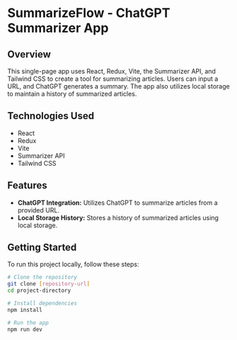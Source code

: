 # SummarizeFlow - ChatGPT Summarizer App

## Overview

This single-page app uses React, Redux, Vite, the Summarizer API, and Tailwind CSS to create a tool for summarizing articles. Users can input a URL, and ChatGPT generates a summary. The app also utilizes local storage to maintain a history of summarized articles.

## Technologies Used

-   React
-   Redux
-   Vite
-   Summarizer API
-   Tailwind CSS

## Features

-   **ChatGPT Integration:** Utilizes ChatGPT to summarize articles from a provided URL.
-   **Local Storage History:** Stores a history of summarized articles using local storage.

## Getting Started

To run this project locally, follow these steps:

```bash
# Clone the repository
git clone [repository-url]
cd project-directory

# Install dependencies
npm install

# Run the app
npm run dev
```
